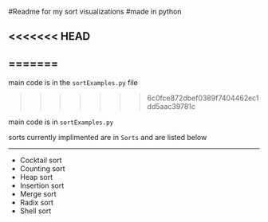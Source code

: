 #Readme for my sort visualizations 
#made in python

<<<<<<< HEAD
-----------------------------------
=======
---

main code is in the `sortExamples.py` file
>>>>>>> 6c0fce872dbef0389f7404462ec1dd5aac39781c

main code is in `sortExamples.py`

sorts currently implimented are in
`Sorts` and are listed below

-----------------------------------

- Cocktail sort
- Counting sort
- Heap sort
- Insertion sort
- Merge sort
- Radix sort
- Shell sort
